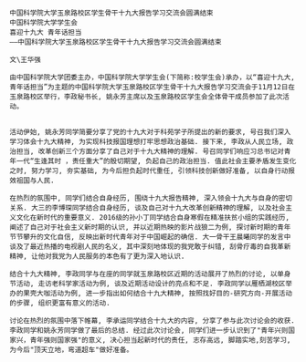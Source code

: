     中国科学院大学玉泉路校区学生骨干十九大报告学习交流会圆满结束
    中国科学院大学学生会
    喜迎十九大 青年话担当
    ——中国科学院大学玉泉路校区学生骨干十九大报告学习交流会圆满结束

    文\王华强

    由中国科学院大学团委主办，中国科学院大学学生会(下简称:校学生会)承办，以“喜迎十九大,青年话担当”为主题的中国科学院大学玉泉路校区学生骨干十九大报告学习交流会于11月12日在玉泉路校区举行，李政秘书长, 姚永芳主席以及玉泉路校区学生会全体骨干成员参加了此次活动。


    活动伊始, 姚永芳同学简要分享了党的十九大对于科苑学子所提出的新的要求, 号召我们深入学习体会十九大精神, 为实现科技报国理想打牢思想政治基础. 接下来, 李政从人民立场, 政治担当, 改革创新三个方面分享了自己对于十九大精神的理解. 号召同学们响应习总书记对青年一代“生逢其时 ，责任重大”的殷切期望, 负起自己的政治担当. 值此社会主要矛盾发生变化之时, 努力学习, 夯实基础, 为今后担负起时代重任, 引领科技创新做好准备, 以自身行动报效祖国与人民.

    在热烈的氛围中, 同学们结合自身经历, 围绕十九大报告精神, 深入领会十九大与自身的密切关系. 大三的李博琛同学结合自身经历, 谈及自己对十九大改革创新精神的理解, 以及社会主义文化在新时代的重要意义. 2016级的孙小丁同学结合自身寒假在精准扶贫小组的实践经历, 阐述了自己对于社会主义新时期的认识, 并以近期热映的影片战狼二为例, 探讨新时期的青年节节攀升的文化自信, 反映出新时代青年对于中国崛起的确信. 大一骨干王晨曦同学的发言中谈及了最近热播的电视剧人民的名义, 其中深刻地体现的我党敢于纠错, 刮骨疗毒的自我革新精神, 让他对我党为人民服务的本色有了更为深入地认识.

    结合十九大精神, 李政同学与在座的同学就玉泉路校区近期的活动展开了热烈的讨论, 以单身节活动, 走访老科学家活动为例, 谈及近期活动设计的亮点和不足. 李政同学以雁栖湖校区举办的果壳大咖活动为例, 进一步指出如何结合十九大精神, 按照找好目的-研究方向-开展活动的步骤, 组织更富有意义的活动.

    讨论在热烈的氛围中落下帷幕, 李承运同学结合十九大的内容, 分享了参与此次讨论会的收获. 李政同学和姚永芳同学做了最后的总结. 经过此次讨论会, 同学们进一步认识到了"青年兴则国家兴，青年强则国家强"的意义, 决心担当起新时代的责任, 志存高远, 脚踏实地,刻苦学习, 为今后"顶天立地，弯道超车"做好准备。